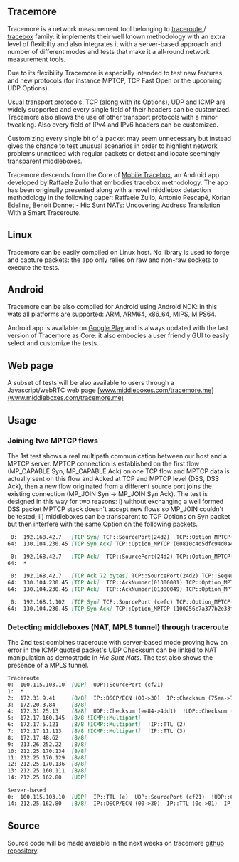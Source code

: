 ## Tracemore

Tracemore is a network measurement tool belonging to [traceroute ](http://traceroute.sourceforge.net/)/[ tracebox](http://www.tracebox.org) family: it implements their well known methodology with an extra level of flexibilty and also integrates it with a server-based approach and number of different modes and tests that make it a all-round network measurement tools.

Due to its flexibility Tracemore is especially intended to test new features and new protocols (for instance MPTCP, TCP Fast Open or the upcoming UDP Options). 

Usual transport protocols, TCP (along with its Options), UDP and ICMP are widely supported and every single field of their headers can be customized. 
Tracemore also allows the use of other transport protocols with a minor tweaking.
Also every field of IPv4 and IPv6 headers can be customized.

Customizing every single bit of a packet may seem unnecessary but instead gives the chance to test unusual scenarios in order to highlight network problems unnoticed with regular packets or detect and locate seemingly transparent middleboxes.

Tracemore descends from the Core of [Mobile Tracebox](https://play.google.com/store/apps/details?id=be.ac.ulg.mobiletracebox), an Android app developed by Raffaele Zullo that embodies tracebox methodology. 
The app has been originally presented along with a novel middlebox detection methodology in the following paper: Raffaele Zullo, Antonio Pescapé, Korian Edeline, Benoit Donnet - Hic Sunt NATs: Uncovering Address Translation With a Smart Traceroute.



## Linux

Tracemore can be easily compiled on Linux host. No library is used to forge and capture packets: the app only relies on raw and non-raw sockets to execute the tests.



## Android

Tracemore can be also compiled for Android using Android NDK: in this wats all platforms are supported: ARM, ARM64, x86_64, MIPS, MIPS64.

Android app is available on [Google Play](https://play.google.com/store/apps/details?id=be.ac.ulg.mobiletracebox) and is always updated with the last version of Tracemore as Core: it also embodies a user friendly GUI to easily select and customize the tests.



## Web page
A subset of tests will be also available to users through a Javascript/webRTC web page [www.middleboxes.com/tracemore.me](www.middleboxes.com/tracemore.me)



## Usage
### Joining two MPTCP flows
The 1st test shows a real multipath communication between our host and a MPTCP server. MPTCP connection is established on the first flow (MP_CAPABLE Syn, MP_CAPABLE Ack) on one TCP flow and MPTCP data is actually sent on this flow and Acked at TCP and MPTCP level (DSS, DSS Ack), then a new flow originated from a different source port joins the existing connection (MP_JOIN Syn -> MP_JOIN Syn Ack). The test is designed in this way for two reasons: i) without exchanging a well formed DSS packet MPTCP stack doesn't accept new flows so MP_JOIN couldn't be tested; ii) middleboxes can be transparent to TCP Options on Syn packet but then interfere with the same Option on the following packets.

```markdown
 0:  192.168.42.7   [TCP Syn] TCP::SourcePort(24d2)  TCP::Option_MPTCP(00811000000000000000)
64:  130.104.230.45 [TCP Syn Ack] TCP::Option_MPTCP (00810c4d5dfc94d0a464)

 0:  192.168.42.7   [TCP Ack]  TCP::SourcePort(24d2) TCP::Option_MPTCP(008110000000000000000c4d5dfc94d0a464)
64:  *

 0:  192.168.42.7   [TCP Ack 72 bytes] TCP::SourcePort(24d2) TCP::SeqNumber(01300001) TCP::Option_MPTCP(2004fb4e435d0000000100483aca)  TCP::Payload ("GET / HTTP/1.1...")
64:  130.104.230.45 [TCP Ack]  TCP::AckNumber(01300001) TCP::Option_MPTCP(3608200106a8308f000102163efffec5c815)
64:  130.104.230.45 [TCP Ack]  TCP::AckNumber(01300049) TCP::Option_MPTCP(2001fb4e43a5)

 0:  192.168.1.102  [TCP Syn] TCP::SourcePort (cefc) TCP::Option_MPTCP(10023a03caf210000000)
64:  130.104.230.45 [TCP Syn Ack] TCP::Option_MPTCP (100256c7a377b2e33fdaa29163c5)
```

### Detecting middleboxes (NAT, MPLS tunnel) through traceroute
The 2nd  test combines traceroute with server-based mode proving how an error in the ICMP quoted packet's UDP Checksum can be linked to NAT manipulation as demostrade in _Hic Sunt Nats_. The test also shows the presence of a MPLS tunnel.

```markdown
Traceroute
0:  100.115.103.10  [UDP]  UDP::SourcePort (cf21)  
1:  *  
2:  172.31.9.41     [8/8]  IP::DSCP/ECN (00->30)  IP::Checksum (75ea->76ba)  
3:  172.20.3.84     [8/8]  
4:  172.31.25.13    [8/8]  UDP::Checksum (ee84->4dd1)  !UDP::Checksum (wrg +0000->+a0b3)  
5:  172.17.160.145  [8/8 !ICMP::Multipart]  
6:  172.17.5.121    [8/8 !ICMP::Multipart]  !IP::TTL (2)  
7:  172.17.11.113   [8/8 !ICMP::Multipart]  !IP::TTL (3)  
8:  172.17.48.62    [8/8]  
9:  213.26.252.22   [8/8]  
10: 212.25.170.134  [8/8]  
11: 212.25.170.129  [8/8]  
12: 212.25.170.136  [8/8]  
13: 212.25.160.111  [8/8]  
14: 212.25.162.80   [UDP]  

Server-based
0:  100.115.103.10  [UDP]  IP::TTL (e)  UDP::SourcePort (cf21)  !UDP::Checksum (wrg a0b3)  
14: 212.25.162.80   [8/8]  IP::DSCP/ECN (00->30)  IP::TTL (0e->01)  IP::SourceAddr (100.115.103.10->158.148.205.156)  IP::Checksum (69ea->d606)  UDP::SourcePort (cf21->27ae)  UDP::Checksum (ee84->4dd1) 
```



## Source
Source code will be made avaiable in the next weeks on tracemore [github repository](https://github.com/raffaelezullo/tracemore/).
